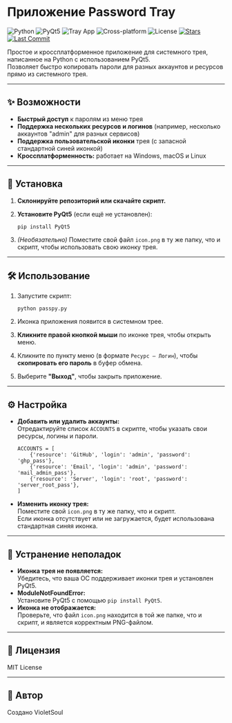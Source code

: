 # Приложение Password Tray

![Python](https://img.shields.io/badge/Python-3776AB?style=flat&logo=python&logoColor=white)
![PyQt5](https://img.shields.io/badge/PyQt5-41CD52?style=flat&logo=qt&logoColor=white)
![Tray App](https://img.shields.io/badge/Tray_App-✓-blue)
![Cross-platform](https://img.shields.io/badge/Cross--platform-✓-brightgreen)
![License](https://img.shields.io/badge/License-MIT-blue)
[![Stars](https://img.shields.io/github/stars/VioletSoul/PassPy.svg?style=social)](https://github.com/VioletSoul/PassPy)
[![Last Commit](https://img.shields.io/github/last-commit/VioletSoul/PassPy.svg)](https://github.com/VioletSoul/PassPy/commits/main)

Простое и кроссплатформенное приложение для системного трея, написанное на Python с использованием PyQt5.  
Позволяет быстро копировать пароли для разных аккаунтов и ресурсов прямо из системного трея.

---

## ✨ Возможности

- **Быстрый доступ** к паролям из меню трея
- **Поддержка нескольких ресурсов и логинов** (например, несколько аккаунтов "admin" для разных сервисов)
- **Поддержка пользовательской иконки** трея (с запасной стандартной синей иконкой)
- **Кроссплатформенность:** работает на Windows, macOS и Linux

---

## 🚀 Установка

1. **Склонируйте репозиторий или скачайте скрипт.**
2. **Установите PyQt5** (если ещё не установлен):

    ```
    pip install PyQt5
    ```

3. *(Необязательно)* Поместите свой файл `icon.png` в ту же папку, что и скрипт, чтобы использовать свою иконку трея.

---

## 🛠️ Использование

1. Запустите скрипт:

    ```
    python passpy.py
    ```

2. Иконка приложения появится в системном трее.
3. **Кликните правой кнопкой мыши** по иконке трея, чтобы открыть меню.
4. Кликните по пункту меню (в формате `Ресурс — Логин`), чтобы **скопировать его пароль** в буфер обмена.
5. Выберите **"Выход"**, чтобы закрыть приложение.

---

## ⚙️ Настройка

- **Добавить или удалить аккаунты:**  
  Отредактируйте список `ACCOUNTS` в скрипте, чтобы указать свои ресурсы, логины и пароли.

    ```
    ACCOUNTS = [
        {'resource': 'GitHub', 'login': 'admin', 'password': 'ghp_pass'},
        {'resource': 'Email', 'login': 'admin', 'password': 'mail_admin_pass'},
        {'resource': 'Server', 'login': 'root', 'password': 'server_root_pass'},
    ]
    ```

- **Изменить иконку трея:**  
  Поместите свой `icon.png` в ту же папку, что и скрипт.  
  Если иконка отсутствует или не загружается, будет использована стандартная синяя иконка.

---

## 🐞 Устранение неполадок

- **Иконка трея не появляется:**  
  Убедитесь, что ваша ОС поддерживает иконки трея и установлен PyQt5.
- **ModuleNotFoundError:**  
  Установите PyQt5 с помощью `pip install PyQt5`.
- **Иконка не отображается:**  
  Проверьте, что файл `icon.png` находится в той же папке, что и скрипт, и является корректным PNG-файлом.

---

## 📄 Лицензия

MIT License

---

## 👤 Автор

Создано VioletSoul